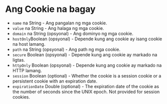 # Ang Cookie na bagay

* `name` na String - Ang pangalan ng mga cookie.
* `value` na String - Ang halaga ng mga cookie.
* `domain` na String (opsyonal) - Ang dominyo ng mga cookie.
* `hostOnly`Boolean (opsyonal) - Depende kung ang cookie ay isang cookie na host lamang.
* `path` na String (opsyonal) - Ang path ng mga cookie.
* `secure` Boolean (opsyonal) - Depende kung ang cookie ay markado na ligtas.
* `httpOnly` Boolean (opsyonal) - Depende kung ang cookie ay markado na HTTP lamang.
* `session` Boolean (optional) - Whether the cookie is a session cookie or a persistent cookie with an expiration date.
* `expirationDate` Double (optional) - The expiration date of the cookie as the number of seconds since the UNIX epoch. Not provided for session cookies.